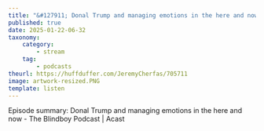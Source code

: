 ```yaml
---
title: "&#127911; Donal Trump and managing emotions in the here and now - The Blindboy Podcast | Acast"
published: true
date: 2025-01-22-06-32
taxonomy:
    category:
        - stream
    tag:
        - podcasts
theurl: https://huffduffer.com/JeremyCherfas/705711
image: artwork-resized.PNG
template: listen
---
```


Episode summary: Donal Trump and managing emotions in the here and now - The Blindboy Podcast | Acast
